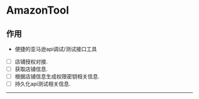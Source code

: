 # AmazonTool

## 作用
* 便捷的亚马逊api调试/测试接口工具

- [ ] 店铺授权对接.
- [ ] 获取店铺信息.
- [ ] 根据店铺信息生成权限密钥相关信息.
- [ ] 持久化api测试相关信息.

---

